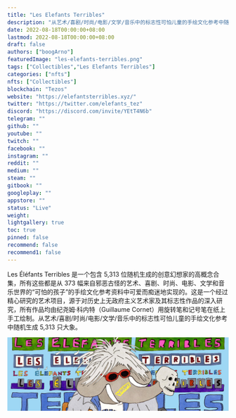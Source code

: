 ```yaml
---
title: "Les Elefants Terribles"
description: "从艺术/喜剧/时尚/电影/文学/音乐中的标志性可怕儿童的手绘文化参考中随机生成 5,313 只大象。"
date: 2022-08-18T00:00:00+08:00
lastmod: 2022-08-18T00:00:00+08:00
draft: false
authors: ["boogArno"]
featuredImage: "les-elefants-terribles.png"
tags: ["Collectibles","Les Elefants Terribles"]
categories: ["nfts"]
nfts: ["Collectibles"]
blockchain: "Tezos"
website: "https://elefantsterribles.xyz/"
twitter: "https://twitter.com/elefants_tez"
discord: "https://discord.com/invite/YEtT4N6b"
telegram: ""
github: ""
youtube: ""
twitch: ""
facebook: ""
instagram: ""
reddit: ""
medium: ""
steam: ""
gitbook: ""
googleplay: ""
appstore: ""
status: "Live"
weight: 
lightgallery: true
toc: true
pinned: false
recommend: false
recommend1: false
---
```


Les Éléfants Terribles 是一个包含 5,313 位随机生成的创意幻想家的高概念合集，所有这些都是从 373 幅来自邪恶古怪的艺术、喜剧、时尚、电影、文学和音乐世界的“可怕的孩子”的手绘文化参考资料中可爱而痴迷地实现的。这是一个经过精心研究的艺术项目，源于对历史上无政府主义艺术家及其标志性作品的深入研究，所有作品均由纪尧姆·科内特（Guillaume Cornet）用旋转笔和记号笔在纸上手工绘制。从艺术/喜剧/时尚/电影/文学/音乐中的标志性可怕儿童的手绘文化参考中随机生成 5,313 只大象。

![1500x500](1500x500.jpg)